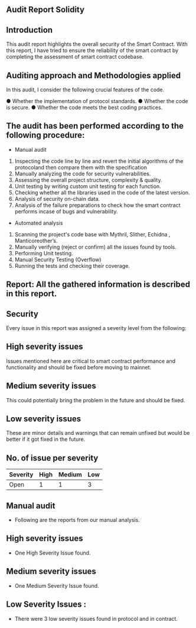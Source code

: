 ## Audit Report Solidity

## Introduction
This audit report highlights the overall security of the Smart Contract. With this report, I have tried to ensure the reliability of the smart contract by completing the assessment of smart contract codebase.

## Auditing approach and Methodologies applied

In this audit, I consider the following crucial features of the code.

● Whether the implementation of protocol standards.
● Whether the code is secure.
● Whether the code meets the best coding practices.

## The audit has been performed according to the following procedure:

* Manual audit
1. Inspecting the code line by line and revert the initial algorithms of the protocoland 
then compare them with the specification
2. Manually analyzing the code for security vulnerabilities.
3. Assessing the overall project structure, complexity & quality.
4. Unit testing by writing custom unit testing for each function.
5. Checking whether all the libraries used in the code of the latest version.
6. Analysis of security on-chain data.
7. Analysis of the failure preparations to check how the smart contract performs incase of 
bugs and vulnerability.

* Automated analysis
  
1. Scanning the project's code base with Mythril, Slither, Echidna , Manticoreother’s.
2. Manually verifying (reject or confirm) all the issues found by tools.
3. Performing Unit testing.
4. Manual Security Testing (Overflow)
5. Running the tests and checking their coverage.

## Report: All the gathered information is described in this report.

## Security

Every issue in this report was assigned a severity level from the following:

## High severity issues

Issues mentioned here are critical to smart contract performance and functionality and should be fixed before moving to mainnet.

## Medium severity issues

This could potentially bring the problem in the future and should be fixed.

## Low severity issues 

These are minor details and warnings that can remain unfixed but would be better if it got fixed in the future.

## No. of issue per severity
| Severity | High | Medium | Low |
| -------- | ---- | ------ | --- |
| Open | 1 | 1 | 3 |

## Manual audit

* Following are the reports from our manual analysis.

## High severity issues
* One High Severity Issue found.
  
## Medium severity issues
* One Medium Severity Issue found.
  
## Low Severity Issues :
* There were 3 low severity issues found in protocol and in contract.
